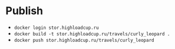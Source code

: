 # Publish

* `docker login stor.highloadcup.ru`
* `docker build -t stor.highloadcup.ru/travels/curly_leopard .`
* `docker push stor.highloadcup.ru/travels/curly_leopard`